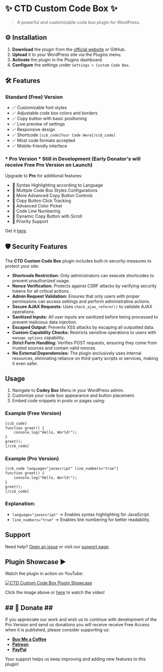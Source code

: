 # ✨ CTD Custom Code Box ✨

> A powerful and customizable code box plugin for WordPress.

## ⚙️ Installation

1. **Download** the plugin from the [official website](https://www.ctechdigital.com/wp-plugins/free-wp-code-box-display-plugin/) or GitHub.
2. **Upload** it to your WordPress site via the Plugins menu.
3. **Activate** the plugin in the Plugins dashboard.
4. **Configure** the settings under `Settings > Custom Code Box`.

## 🛠️ Features

### Standard (Free) Version
- ✅ Customizable font styles
- ✅ Adjustable code box colors and borders
- ✅ Copy button with basic positioning
- ✅ Live preview of settings
- ✅ Responsive design
- ✅ Shortcode `[ccb_code]Your Code Here[/ccb_code]`
- ✅ Most code formats accepted
- ✅ Mobile-friendly interface

### * Pro Version * Still in Development (Early Donator's will receive Free Pro Version on Launch)
Upgrade to **Pro** for additional features:
- 🌟 Syntax Highlighting according to Language
- 🌟 Multiple Code Box Styles Configurations
- 🌟 More Advanced Copy Button Controls
- 🌟 Copy Button Click Tracking
- 🌟 Advanced Color Picker
- 🌟 Code Line Numbering
- 🌟 Dynamic Copy Button with Scroll
- 🌟 Priority Support

Get it [here](https://www.ctechdigital.com/wp-plugins/free-wp-code-box-display-plugin).

## 🛡 Security Features

The **CTD Custom Code Box** plugin includes built-in security measures to protect your site:

- **Shortcode Restriction:** Only administrators can execute shortcodes to prevent unauthorized usage.
- **Nonce Verification:** Protects against CSRF attacks by verifying security tokens for all critical actions.
- **Admin Request Validation:** Ensures that only users with proper permissions can access settings and perform administrative actions.
- **Secure AJAX Requests:** Uses `check_ajax_referer()` to validate AJAX operations.
- **Sanitized Inputs:** All user inputs are sanitized before being processed to prevent malicious data injection.
- **Escaped Output:** Prevents XSS attacks by escaping all outputted data.
- **Custom Capability Checks:** Restricts sensitive operations to users with `manage_options` capability.
- **Strict Form Handling:** Verifies POST requests, ensuring they come from trusted sources and contain valid nonces.
- **No External Dependencies:** The plugin exclusively uses internal resources, eliminating reliance on third-party scripts or services, making it even safer.

##  Usage 

1. Navigate to **Codey Box** Menu in your WordPress admin.
2. Customize your code box appearance and button placement.
3. Embed code snippets in posts or pages using:

### Example (Free Version)
```html
[ccb_code]
function greet() {
    console.log("Hello, World!");
}
greet();
[/ccb_code]
```

### Example (Pro Version)
```html
[ccb_code language="javascript" line_numbers="true"]
function greet() {
    console.log("Hello, World!");
}
greet();
[/ccb_code]
```

### Explanation:
- `language="javascript"` → Enables syntax highlighting for JavaScript.
- `line_numbers="true"` → Enables line numbering for better readability.

##  Support 

Need help? [Open an issue](https://github.com/CTechDigitalpt/ctd-custom-code-box-viewer-plugin/issues) or visit our [support page](https://www.ctechdigital.com/wp-plugins/free-wp-code-box-display-plugin/support/).

## Plugin Showcase ▶

Watch the plugin in action on YouTube:

[![CTD Custom Code Box Plugin Showcase](https://img.youtube.com/@CTech_Digital/maxresdefault.jpg)](https://www.youtube.com/watch?v=CTech_Digital)

Click the image above or [here](https://www.youtube.com/watch?v=CTech_Digital) to watch the video!

## ## 💖 Donate ## ##
If you appreciate our work and wish us to continue with development of the Pro Version and send us donations you will receive receive Free Access when it is published, please consider supporting us:

- **[Buy Me a Coffee](https://ko-fi.com/ctechdigitalcom)**
- **[Patreon](https://www.patreon.com/ctechdigital)**
- **[PayPal](https://www.paypal.com/donate/?hosted_button_id=8HUVZWJUYLY82)**


Your support helps us keep improving and adding new features to this plugin!
